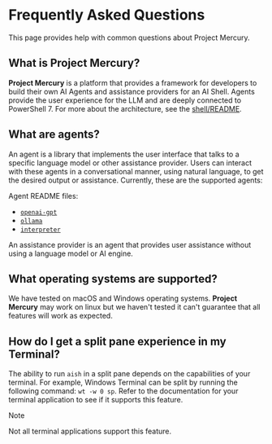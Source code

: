 # Frequently Asked Questions

This page provides help with common questions about Project Mercury.

## What is Project Mercury?

**Project Mercury** is a platform that provides a framework for developers to build their own AI
Agents and assistance providers for an AI Shell. Agents provide the user experience for the LLM and are
deeply connected to PowerShell 7. For more about the architecture, see the
[shell/README][01].

## What are agents?

An agent is a library that implements the user interface that talks to a specific language
model or other assistance provider. Users can interact with these agents in a conversational manner,
using natural language, to get the desired output or assistance. Currently, these are the supported
agents:

Agent README files:

- [`openai-gpt`][04]
- [`ollama`][02]
- [`interpreter`][03]

An assistance provider is an agent that provides user assistance without using a language
model or AI engine.

## What operating systems are supported?

We have tested on macOS and Windows operating systems. **Project Mercury** may work on linux but we
haven't tested it can't guarantee that all features will work as expected.

## How do I get a split pane experience in my Terminal?

The ability to run `aish` in a split pane depends on the capabilities of your terminal. For example,
Windows Terminal can be split by running the following command: `wt -w 0 sp`. Refer to the
documentation for your terminal application to see if it supports this feature.

> [!NOTE]
> Not all terminal applications support this feature.

<!-- link references -->
[01]: ../shell/README.md
[02]: ../shell/agents/AIShell.Ollama.Agent/README.md
[03]: ../shell/agents/AIShell.Interpreter.Agent/README.md
[04]: ../shell/agents/AIShell.OpenAI.Agent/README.md
